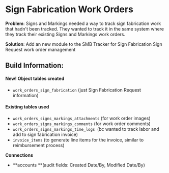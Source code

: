 # Sign Fabrication Work Orders

**Problem**: Signs and Markings needed a way to track sign fabrication work that hadn't been tracked. They wanted to track it in the same system where they track their existing Signs and Markings work orders.&#x20;

**Solution**: Add an new module to the SMB Tracker for Sign Fabrication Sign Request work order management

## Build Information:&#x20;

#### New! Object tables created

* `work_orders_sign_fabrication` (just Sign Fabrication Request information)

#### Existing tables used

* `work_orders_signs_markings_attachments` (for work order images)
* `work_orders_signs_markings_comments` (for work order comments)
* `work_orders_signs_markings_time_logs `(bc wanted to track labor and add to sign fabrication invoice)
* `invoice_items` (to generate line items for the invoice, similar to reimbursement process)

**Connections**

* **accounts **(audit fields: Created Date/By, Modified Date/By)
